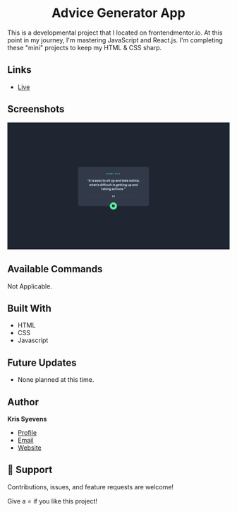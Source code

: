 <h1 align="center">Advice Generator App</h1>

<p>
  This is a developmental project that I located on frontendmentor.io. At this point in my journey, I'm mastering JavaScript and React.js. I'm completing these "mini" projects to keep my HTML & CSS sharp.
 </p>

## Links

- [Live](https://kris-syevens.github.io/Front-End-Mentor-Challenges/Advice-Generator-App)

## Screenshots

![Home Page](repo_utilities/Preview.png)

## Available Commands

Not Applicable.

## Built With

- HTML
- CSS
- Javascript

## Future Updates

- None planned at this time.

## Author

**Kris Syevens**

- [Profile](https://github.com/Kris-Syevens "Kris Syevens")
- [Email](mailto:kris@syevens.com?subject=Hi "Hi!")
- [Website](http://syevens.com "Welcome")

## 🤝 Support

Contributions, issues, and feature requests are welcome!

Give a ⭐️ if you like this project!
